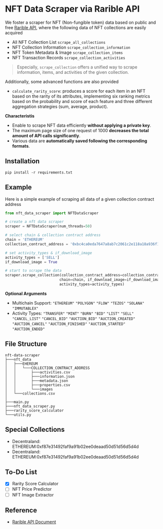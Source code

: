 # NFT Data Scraper via Rarible API

We foster a scraper for NFT (Non-fungible token) data based on public and free [Rarible API](https://api.rarible.org/v0.1/doc), where the following data of NFT collections are easily acquired

- All NFT Collection List `scrape_all_collections`
- NFT Collection Information `scrape_collection_information`
- NFT Token Metadata & Image `scrape_collection_items`
- NFT Transaction Records `scrape_collection_activities`

> Especially, `scrape_collection` offers a unified way to scrape information, items, and activities of the given collection.

Additionally, some advanced functions are also provided

- `calculate_rarity_score`: produces a score for each item in an NFT based on the rarity of its attributes, implementing six ranking metrics based on the probability and score of each feature and three different aggregation strategies (sum, average, product).

**Characteristis**

- Enable to scrape NFT data efficiently **without applying a private key**.
- The maximum page size of one request of 1000 **decreases the total amount of API calls significantly**.
- Various data are **automatically saved following the corresponding formats**.

## Installation

```shell
pip install -r requirements.txt
```

## Example

Here is a simple example of scraping all data of a given collection contract address


```python
from nft_data_scraper import NFTDataScraper

# create a nft data scraper
scraper = NFTDataScraper(num_threads=50)

# select chain & collection contract address 
chain = 'ETHEREUM'
collection_contract_address = '0xbc4ca0eda7647a8ab7c2061c2e118a18a936f13d'

# set activity_types & if_download_image
activity_types = ['SELL']
if_download_image = True

# start to scrape the data
scraper.scrape_collection(collection_contract_address=collection_contract_address, 
                         chain=chain, if_download_image=if_download_image
                         activity_types=activity_types)
```

**Optional Arguments**

- Multichain Support: `"ETHEREUM"` `"POLYGON"` `"FLOW"` `"TEZOS"` `"SOLANA"` `"IMMUTABLEX"`
- Activity Types: `"TRANSFER"` `"MINT"` `"BURN"` `"BID"` `"LIST"` `"SELL"` `"CANCEL_LIST"` `"CANCEL_BID"` `"AUCTION_BID"` `"AUCTION_CREATED"` `"AUCTION_CANCEL"` `"AUCTION_FINISHED"` `"AUCTION_STARTED"` `"AUCTION_ENDED"`

## File Structure

```
nft-data-scraper
├───nft_data
│   ├───EHEREUM
│   │   └───COLLECTION_CONTRACT_ADDRESS
│   │       ├───activities.csv
│   │       ├───information.json
│   │       ├───metadata.json
│   │       ├───properties.csv
│   │       └───images
│   └───collections.csv
│
├───main.py
├───nft_data_scraper.py
├───rarity_score_calculator
└───utils.py
```

## Special Collections

- Decentraland: ETHEREUM:0xf87e31492faf9a91b02ee0deaad50d51d56d5d4d
- Decentraland: ETHEREUM:0xf87e31492faf9a91b02ee0deaad50d51d56d5d4d

## To-Do List

- [x] Rarity Score Calculator
- [ ] NFT Price Predictor 
- [ ] NFT Image Extractor

## Reference

- [Rarible API Document](https://api.rarible.org/v0.1/doc)